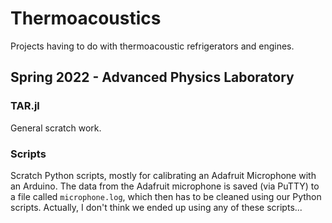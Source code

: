 # Thermoacoustics
Projects having to do with thermoacoustic refrigerators and engines.

## Spring 2022 - Advanced Physics Laboratory

### TAR.jl
General scratch work.

### Scripts
Scratch Python scripts, mostly for calibrating an Adafruit Microphone with an Arduino. The data from the Adafruit microphone is saved (via PuTTY) to a file called `microphone.log`, which then has to be cleaned using our Python scripts. Actually, I don't think we ended up using any of these scripts...
